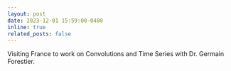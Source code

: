 ```yaml
---
layout: post
date: 2023-12-01 15:59:00-0400
inline: true
related_posts: false
---
```


Visiting France to work on Convolutions and Time Series with Dr. Germain Forestier.
